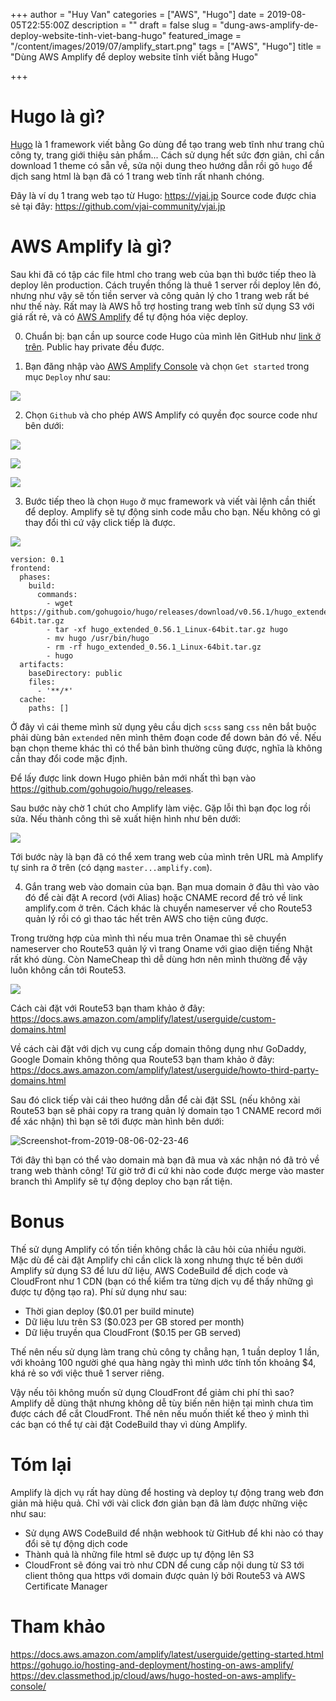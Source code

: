 +++
author = "Huy Van"
categories = ["AWS", "Hugo"]
date = 2019-08-05T22:55:00Z
description = ""
draft = false
slug = "dung-aws-amplify-de-deploy-website-tinh-viet-bang-hugo"
featured_image = "/content/images/2019/07/amplify_start.png"
tags = ["AWS", "Hugo"]
title = "Dùng AWS Amplify để deploy website tĩnh viết bằng Hugo"

+++


# Hugo là gì?
[Hugo](https://gohugo.io/) là 1 framework viết bằng Go dùng để tạo trang web tĩnh như trang chủ công ty, trang giới thiệu sản phẩm... Cách sử dụng hết sức đơn giản, chỉ cần download 1 theme có sẵn về, sửa nội dung theo hướng dẫn rồi gõ `hugo` để dịch sang html là bạn đã có 1 trang web tĩnh rất nhanh chóng.

Đây là ví dụ 1 trang web tạo từ Hugo: https://vjai.jp
Source code được chia sẻ tại đây: https://github.com/vjai-community/vjai.jp

# AWS Amplify là gì?
Sau khi đã có tập các file html cho trang web của bạn thì bước tiếp theo là deploy lên production. Cách truyền thống là thuê 1 server rồi deploy lên đó, nhưng như vậy sẽ tốn tiền server và công quản lý cho 1 trang web rất bé như thế này. Rất may là AWS hỗ trợ hosting trang web tĩnh sử dụng S3 với giá rất rẻ, và có [AWS Amplify](https://aws.amazon.com/amplify/) để tự động hóa việc deploy.

0. Chuẩn bị: bạn cần up source code Hugo của mình lên GitHub như [link ở trên](https://github.com/vjai-community/vjai.jp). Public hay private đều được.

1. Bạn đăng nhập vào [AWS Amplify Console](https://console.aws.amazon.com/amplify/home) và chọn `Get started` trong mục `Deploy` như sau:

![](/content/images/2019/07/amplify_start.png)

2. Chọn `Github` và cho phép AWS Amplify có quyền đọc source code như bên dưới:

![](/content/images/2019/07/connect_github.png)

![](/content/images/2019/07/github_allow.png)

![](/content/images/2019/07/github_success.png)

3. Bước tiếp theo là chọn `Hugo` ở mục framework và viết vài lệnh cần thiết để deploy. Amplify sẽ tự động sinh code mẫu cho bạn. Nếu không có gì thay đổi thì cứ vậy click tiếp là được.

![](/content/images/2019/07/build_settings.png)

```
version: 0.1
frontend:
  phases:
    build:
      commands:
        - wget https://github.com/gohugoio/hugo/releases/download/v0.56.1/hugo_extended_0.56.1_Linux-64bit.tar.gz
        - tar -xf hugo_extended_0.56.1_Linux-64bit.tar.gz hugo
        - mv hugo /usr/bin/hugo
        - rm -rf hugo_extended_0.56.1_Linux-64bit.tar.gz
        - hugo
  artifacts:
    baseDirectory: public
    files:
      - '**/*'
  cache:
    paths: []
```


Ở đây vì cái theme mình sử dụng yêu cầu dịch `scss` sang `css` nên bắt buộc phải dùng bản `extended` nên mình thêm đoạn code để down bản đó về. Nếu bạn chọn theme khác thì có thể bản bình thường cũng được, nghĩa là không cần thay đổi code mặc định.

Để lấy được link down Hugo phiên bản mới nhất thì bạn vào https://github.com/gohugoio/hugo/releases.

Sau bước này chờ 1 chút cho Amplify làm việc. Gặp lỗi thì bạn đọc log rồi sửa. Nếu thành công thì sẽ xuất hiện hình như bên dưới:

![](/content/images/2019/07/build.png)

Tới bước này là bạn đã có thể xem trang web của mình trên URL mà Amplify tự sinh ra ở trên (có dạng `master...amplify.com`).

4. Gắn trang web vào domain của bạn. Bạn mua domain ở đâu thì vào vào đó để cài đặt A record (với Alias) hoặc CNAME record để trỏ về link amplify.com ở trên. Cách khác là chuyển nameserver về cho Route53 quản lý rồi có gì thao tác hết trên AWS cho tiện cũng được.

Trong trường hợp của mình thì nếu mua trên Onamae thì sẽ chuyển nameserver cho Route53 quản lý vì trang Oname với giao diện tiếng Nhật rất khó dùng. Còn NameCheap thì dễ dùng hơn nên mình thường để vậy luôn không cần tới Route53.

![](/content/images/2019/07/add_domain.png)

Cách cài đặt với Route53 bạn tham khảo ở đây: https://docs.aws.amazon.com/amplify/latest/userguide/custom-domains.html

Về cách cài đặt với dịch vụ cung cấp domain thông dụng như GoDaddy, Google Domain không thông qua Route53 bạn tham khảo ở đây: https://docs.aws.amazon.com/amplify/latest/userguide/howto-third-party-domains.html

Sau đó click tiếp vài cái theo hướng dẫn để cài đặt SSL (nếu không xài Route53 bạn sẽ phải copy ra trang quản lý domain tạo 1 CNAME record mới để xác nhận) thì bạn sẽ tới được màn hình bên dưới:

![Screenshot-from-2019-08-06-02-23-46](/content/images/2019/08/Screenshot-from-2019-08-06-02-23-46.png)

Tới đây thì bạn có thể vào domain mà bạn đã mua và xác nhận nó đã trỏ về trang web thành công! Từ giờ trở đi cứ khi nào code được merge vào master branch thì Amplify sẽ tự động deploy cho bạn rất tiện.

# Bonus
Thế sử dụng Amplify có tốn tiền không chắc là câu hỏi của nhiều người. Mặc dù để cài đặt Amplify chỉ cần click là xong nhưng thực tế  bên dưới Amplify sử dụng S3 để lưu dữ liệu, AWS CodeBuild để dịch code và CloudFront như 1 CDN (bạn có thể kiểm tra từng dịch vụ để thấy những gì được tự động tạo ra). Phí sử dụng như sau:

- Thời gian deploy ($0.01 per build minute)
- Dữ liệu lưu trên S3 ($0.023 per GB stored per month)
- Dữ liệu truyền qua CloudFront ($0.15 per GB served)

Thế nên nếu sử dụng làm trang chủ công ty chẳng hạn, 1 tuần deploy 1 lần, với khoảng 100 người ghé qua hàng ngày thì mình ước tính tốn khoảng $4, khá rẻ so với việc thuê 1 server riêng.

Vậy nếu tôi không muốn sử dụng CloudFront để giảm chi phí thì sao? Amplify dễ dùng thật nhưng không dễ tùy biến nên hiện tại mình chưa tìm được cách để cắt CloudFront. Thế nên nếu muốn thiết kế theo ý mình thì các bạn có thể tự cài đặt CodeBuild thay vì dùng Amplify.

# Tóm lại
Amplify là dịch vụ rất hay dùng để hosting và deploy tự động trang web đơn giản mà hiệu quả. Chỉ với vài click đơn giản bạn đã làm được những việc như sau:

- Sử dụng AWS CodeBuild để nhận webhook từ GitHub để khi nào có thay đổi sẽ tự động dịch code
- Thành quả là những file html sẽ được up tự động lên S3
- CloudFront sẽ đóng vai trò như CDN để cung cấp nội dung từ S3 tới client thông qua https với domain được quản lý bởi Route53 và AWS Certificate Manager

# Tham khảo
https://docs.aws.amazon.com/amplify/latest/userguide/getting-started.html
https://gohugo.io/hosting-and-deployment/hosting-on-aws-amplify/
https://dev.classmethod.jp/cloud/aws/hugo-hosted-on-aws-amplify-console/

